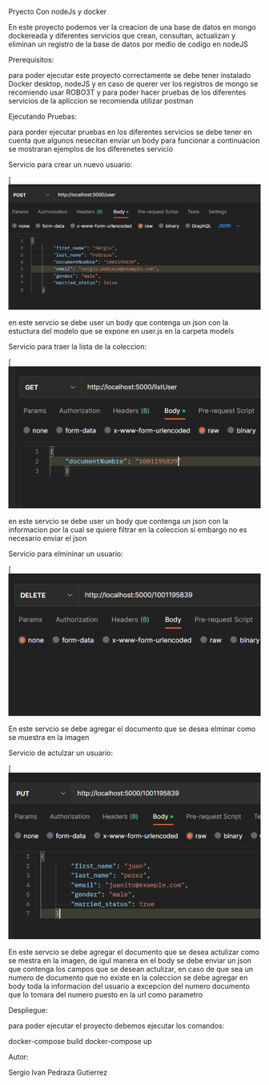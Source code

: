 Pryecto Con nodeJs y docker

En este proyecto podemos ver la creacion de una base de datos en mongo dockereada y diferentes servicios que crean, consultan, actualizan y eliminan un registro de la base de datos por medio de codigo en nodeJS

Prerequisitos:

para poder ejecutar este proyecto correctamente se debe tener instalado Docker desktop, nodeJS y en caso de querer ver los registros de mongo se recomiendo usar ROBO3T y para poder hacer pruebas de los diferentes servicios de la apliccion se recomienda utilizar postman

Ejecutando Pruebas:

para porder ejecutar pruebas en los diferentes servicios se debe tener en cuenta que algunos nesecitan enviar un body para funcionar a continuacion se mostraran ejemplos de los diferenetes servicio

Servicio para crear un nuevo usuario:

[![ServicioPost.png](https://github.com/SergioIPG00/talle1Master/blob/b9d8b8cc800416a2390d7ed180c41cb69727af01/img/ServicioPost.PNG)

en este servcio se debe user un body que contenga un json con la estuctura del modelo que se expone en user.js en la carpeta models

Servicio para traer la lista de la coleccion:

[![SericioGetList.png](https://github.com/SergioIPG00/talle1Master/blob/ccd14fabb89e7327521a709c763cf7b2230af689/img/SericioGetList.PNG)

en este servcio se debe user un body que contenga un json con la informacion por la cual se quiere filtrar en la coleccion si embargo no es necesario enviar el json

Servicio para elmininar un usuario:

[![ServicioDelete.png](https://github.com/SergioIPG00/talle1Master/blob/ccd14fabb89e7327521a709c763cf7b2230af689/img/ServicioDelete.PNG)

En este servcio se debe agregar el documento que se desea elminar como se muestra en la imagen

Servicio de actulzar un usuario:

[![servicioPut.png](https://github.com/SergioIPG00/talle1Master/blob/ccd14fabb89e7327521a709c763cf7b2230af689/img/servicioPut.PNG)

En este servcio se debe agregar el documento que se desea actulizar como se mestra en la imagen, de igul manera en el body se debe enviar un json que contenga los campos que se desean actulizar, en caso de que sea un numero de documento que no existe en la coleccion se debe agregar en body toda la informacion del usuario a excepcion del numero documento que lo tomara del numero puesto en la url como parametro

Despliegue:

para poder ejecutar el proyecto debemos ejecutar los comandos:

docker-compose build
docker-compose up

Autor:

Sergio Ivan Pedraza Gutierrez
